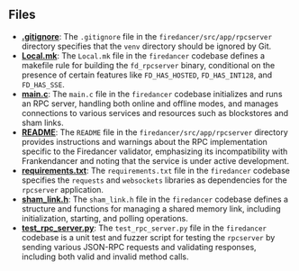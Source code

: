 
## Files
- **[.gitignore](rpcserver/.gitignore.driver.md)**: The `.gitignore` file in the `firedancer/src/app/rpcserver` directory specifies that the `venv` directory should be ignored by Git.
- **[Local.mk](rpcserver/Local.mk.driver.md)**: The `Local.mk` file in the `firedancer` codebase defines a makefile rule for building the `fd_rpcserver` binary, conditional on the presence of certain features like `FD_HAS_HOSTED`, `FD_HAS_INT128`, and `FD_HAS_SSE`.
- **[main.c](rpcserver/main.c.driver.md)**: The `main.c` file in the `firedancer` codebase initializes and runs an RPC server, handling both online and offline modes, and manages connections to various services and resources such as blockstores and sham links.
- **[README](rpcserver/README.driver.md)**: The `README` file in the `firedancer/src/app/rpcserver` directory provides instructions and warnings about the RPC implementation specific to the Firedancer validator, emphasizing its incompatibility with Frankendancer and noting that the service is under active development.
- **[requirements.txt](rpcserver/requirements.txt.driver.md)**: The `requirements.txt` file in the `firedancer` codebase specifies the `requests` and `websockets` libraries as dependencies for the `rpcserver` application.
- **[sham_link.h](rpcserver/sham_link.h.driver.md)**: The `sham_link.h` file in the `firedancer` codebase defines a structure and functions for managing a shared memory link, including initialization, starting, and polling operations.
- **[test_rpc_server.py](rpcserver/test_rpc_server.py.driver.md)**: The `test_rpc_server.py` file in the `firedancer` codebase is a unit test and fuzzer script for testing the `rpcserver` by sending various JSON-RPC requests and validating responses, including both valid and invalid method calls.

